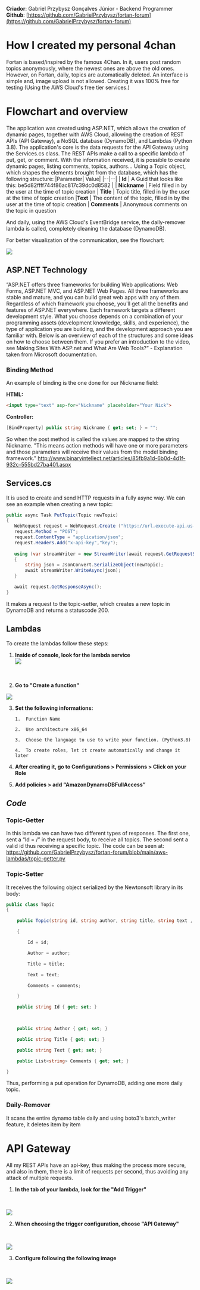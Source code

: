 
**Criador**: Gabriel Przybysz Gonçalves Júnior - Backend Programmer <br>
**Github**: [https://github.com/GabrielPrzybysz/fortan-forum](https://github.com/GabrielPrzybysz/fortan-forum)

# **How I created my personal 4chan**

Fortan is based/inspired by the famous 4Chan. In it, users post random topics anonymously, where the newest ones are above the old ones. However, on Fortan, daily, topics are automatically deleted. An interface is simple and, image upload is not allowed. Creating it was 100% free for testing (Using the AWS Cloud's free tier services.)

# Flowchart and overview
The application was created using ASP.NET, which allows the creation of dynamic pages, together with AWS Cloud, allowing the creation of REST APIs (API Gateway), a NoSQL database (DynamoDB), and Lambdas (Python 3.8). The application's core is the data requests for the API Gateway using the Services.cs class. The REST APIs make a call to a specific lambda of put, get, or comment. With the information received, it is possible to create dynamic pages, listing comments, topics, authors... Using a Topic object, which shapes the elements brought from the database, which has the following structure:
|Parameter| Value|
|--|--|
| **Id** | A Guid that looks like this: be5d82ffff744f86ac817c39dc0d8582 |
| **Nickname** | Field filled in by the user at the time of topic creation
| **Title** | Topic title, filled in by the user at the time of topic creation
|**Text** |   The content of the topic, filled in by the user at the time of topic creation
| **Comments** | Anonymous comments on the topic in question

And daily, using the AWS Cloud's EventBridge service, the daily-remover lambda is called, completely cleaning the database (DynamoDB).

For better visualization of the communication, see the flowchart:

![](https://lh6.googleusercontent.com/bqqntdP_KcNC-ITKWRs7XlYqe2vFY4kFpDBZdceHON6VH-KaH8kPMYkIGqAIVBOIebjiJyxzjwz92s9nk-eMryhJDoUTeLeGLfz4Is8dffHXaO0n-90Uu5JcOCLwgdueCu13BDIx)
## ASP.NET Technology

“ASP.NET offers three frameworks for building Web applications: Web Forms, ASP.NET MVC, and ASP.NET Web Pages. All three frameworks are stable and mature, and you can build great web apps with any of them. Regardless of which framework you choose, you'll get all the benefits and features of ASP.NET everywhere.
Each framework targets a different development style. What you choose depends on a combination of your programming assets (development knowledge, skills, and experience), the type of application you are building, and the development approach you are familiar with.
Below is an overview of each of the structures and some ideas on how to choose between them. If you prefer an introduction to the video, see Making Sites With ASP.net and What Are Web Tools?” - Explanation taken from Microsoft documentation.


###  Binding Method

An example of binding is the one done for our Nickname field:

**HTML:**
```html
<input type="text" asp-for="Nickname" placeholder="Your Nick">
```

**Controller:** 
```csharp
[BindProperty] public string Nickname { get; set; } = "";
```

So when the post method is called the values ​​are mapped to the string Nickname. "This means action methods will have one or more parameters and those parameters will receive their values ​​from the model binding framework." http://www.binaryintellect.net/articles/85fb9a1d-6b0d-4d1f-932c-555bd27ba401.aspx


## Services.cs

It is used to create and send HTTP requests in a fully async way.
We can see an example when creating a new topic:

```csharp
public async Task PutTopic(Topic newTopic)
{
   WebRequest request = WebRequest.Create ("https://url.execute-api.us-east-2.amazonaws.com/default/topic-setter");
   request.Method = "POST";
   request.ContentType = "application/json";
   request.Headers.Add("x-api-key","key");
  
   using (var streamWriter = new StreamWriter(await request.GetRequestStreamAsync()))
   {
       string json = JsonConvert.SerializeObject(newTopic);
       await streamWriter.WriteAsync(json);
   }

   await request.GetResponseAsync();
}
```
It makes a request to the topic-setter, which creates a new topic in DynamoDB and returns a statuscode 200.

## Lambdas

To create the lambdas follow these steps:

 1. **Inside of console, look for the lambda service** <br>
![](https://lh3.googleusercontent.com/w-DWV9RObC3TIOUNywYfg-HXbri6FZcuK090EGl3hkNj2hpIvIV4fJ6IGhTDGzB-ORfbYvu_6gj_IXqXZF_KdlgqWtr9FfxHezJD4bDJb2S8sRXj9GrkYUxt2g3ZKM96Oqo66KJp)
 <br>
 
 
 2.  **Go to "Create a function"** <br>

![](https://lh5.googleusercontent.com/T4Zdim5GI2sCGoJ0jPzrKfyxzKCMMiOi-zbkzUwPJmgOGxl5wTOkYAdVR06qTtFoyCLMJedzvwYY2zSfaLTibc1EqxMVKsmN6WX4D9dGs4WvH4-7xDbwCXRSnHyWMP4aqm-ByPj4)
<br>

 3. **Set the following informations:**
   
		1.  Function Name
    
		2.  Use architecture x86_64
    
		3.  Choose the language to use to write your function. (Python3.8)
    
		4.  To create roles, let it create automatically and change it later

4. **After creating it, go to Configurations > Permissions > Click on your Role**
5.   **Add policies > add “AmazonDynamoDBFullAccess”**
 

## *Code*

### Topic-Getter
In this lambda we can have two different types of responses. The first one, sent a
“Id = /” in the request body, to receive all topics. The second sent a valid id thus receiving a specific topic. The code can be seen at: https://github.com/GabrielPrzybysz/fortan-forum/blob/main/aws-lambdas/topic-getter.py

### Topic-Setter
It receives the following object serialized by the Newtonsoft library in its body:
```csharp
public class Topic
{

	public Topic(string id, string author, string title, string text , List<string> comments)

	{

		Id = id;

		Author = author;

		Title = title;

		Text = text;

		Comments = comments;

	}

	public string Id { get; set; }

  

	public string Author { get; set; }

	public string Title { get; set; }

	public string Text { get; set; }

	public List<string> Comments { get; set; }

}
```

Thus, performing a put operation for DynamoDB, adding one more daily topic.

### Daily-Remover
  It scans the entire dynamo table daily and using boto3's batch_writer feature, it deletes item by item


# API Gateway

All my REST APIs have an api-key, thus making the process more secure, and also in them, there is a limit of requests per second, thus avoiding any attack of multiple requests.

 1.   **In the tab of your lambda, look for the "Add Trigger"** 
<br>

![](https://lh6.googleusercontent.com/zge7ic17fdKw4XfWAaU2MJ8vaUz72jzb9X2kFeUq8YJ4MniTfxFEgSaEFnaMSUgf7K6oLPnMeQU9qGCDMIOPkkhZ0xWiS1QHOWnZkbKp0TQ83iFkcRB-NnmMpu_I5IqxEMt81FwA)
<br>


 2.   **When choosing the trigger configuration, choose "API Gateway"**
 <br>
 
![](https://lh3.googleusercontent.com/DkrgiJs1TyEzgzyXBpo_DdEDc-Oh4VDBGJw6PDYcyw7XXWCCIibwyVChXC_MraqFIeHGa1YITdReWxQzmkNEfEpxApah8K-0_2K4dttNTPb9QVDxyjV9t6RLTV0bdzvqACOSyCnX)
 <br>
 
 
 3. **Configure following the following image** 
 <br>
 
![](https://lh3.googleusercontent.com/ZvK9MfmZQItVcr8i_sVFetxbQaR-iPiER0eNbDliq4N3093QV0FScdkNRavUyds5grotffKxrpCNoEArQPgWXvMKiHsX8XbFVTKSJfT-tHjaVo_jx10oGTbDT4y87m9iqGC8XIOW)
 <br>
